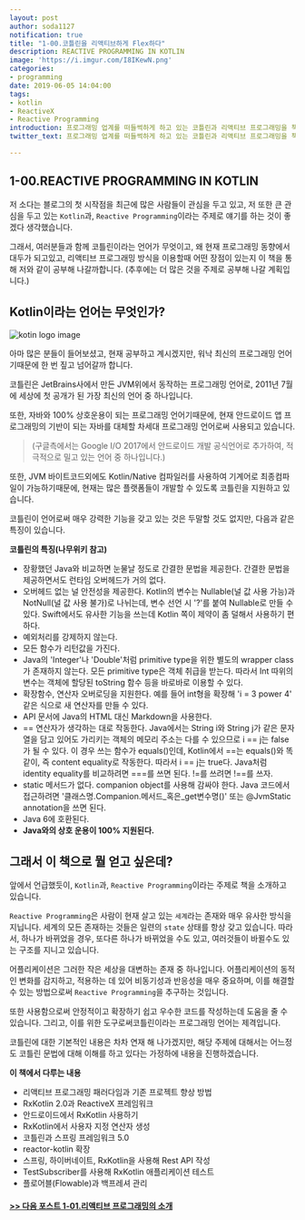 ```yaml
---
layout: post
author: soda1127
notification: true
title: "1-00.코틀린을 리액티브하게 Flex하다"
description: REACTIVE PROGRAMMING IN KOTLIN
image: 'https://i.imgur.com/I8IKewN.png'
categories: 
- programming
date: 2019-06-05 14:04:00
tags:
- kotlin
- ReactiveX
- Reactive Programming
introduction: 프로그래밍 업계를 떠들썩하게 하고 있는 코틀린과 리액티브 프로그래밍을 책으로써 풀어나가는 시작점입니다.
twitter_text: 프로그래밍 업계를 떠들썩하게 하고 있는 코틀린과 리액티브 프로그래밍을 책으로써 풀어나가는 시작점입니다.

---
```


## 1-00.REACTIVE PROGRAMMING IN KOTLIN

저 소다는 블로그의 첫 시작점을 최근에 많은 사람들이 관심을 두고 있고, 저 또한 큰 관심을 두고 있는 `Kotlin`과, `Reactive Programming`이라는 주제로 얘기를 하는 것이 좋겠다 생각했습니다.

그래서, 여러분들과 함께 코틀린이라는 언어가 무엇이고, 왜 현재 프로그래밍 동향에서 대두가 되고있고, 리액티브 프로그래밍 방식을 이용할때 어떤 장점이 있는지 이 책을 통해 저와 같이 공부해 나갈까합니다. (추후에는 더 많은 것을 주제로 공부해 나갈 계획입니다.)

## Kotlin이라는 언어는 무엇인가?

![kotin logo image](https://i.imgur.com/fBvJQRd.png)

아마 많은 분들이 들어보셨고, 현재 공부하고 계시겠지만, 워낙 최신의 프로그래밍 언어기때문에 한 번 짚고 넘어갈까 합니다.

코틀린은 JetBrains사에서 만든 JVM위에서 동작하는 프로그래밍 언어로, 2011년 7월에 세상에 첫 공개가 된 가장 최신의 언어 중 하나입니다.

또한, 자바와 100% 상호운용이 되는 프로그래밍 언어기때문에, 현재 안드로이드 앱 프로그래밍의 기반이 되는 자바를 대체할 차세대 프로그래밍 언어로써 사용되고 있습니다.

> (구글측에서는 Google I/O 2017에서 안드로이드 개발 공식언어로 추가하여, 적극적으로 밀고 있는 언어 중 하나입니다.)

또한, JVM 바이트코드외에도 Kotlin/Native 컴파일러를 사용하여 기계어로 최종컴파일이 가능하기때문에, 현재는 많은 플랫폼들이 개발할 수 있도록 코틀린을 지원하고 있습니다.

코틀린이 언어로써 매우 강력한 기능을 갖고 있는 것은 두말할 것도 없지만, 다음과 같은 특징이 있습니다.

**코틀린의 특징(나무위키 참고)**

- 장황했던 Java와 비교하면 눈물날 정도로 간결한 문법을 제공한다. 간결한 문법을 제공하면서도 런타임 오버헤드가 거의 없다.
- 오버헤드 없는 널 안전성을 제공한다. Kotlin의 변수는 Nullable(널 값 사용 가능)과 NotNull(널 값 사용 불가)로 나뉘는데, 변수 선언 시 '?'를 붙여 Nullable로 만들 수 있다. Swift에서도 유사한 기능을 쓰는데 Kotlin 쪽이 제약이 좀 덜해서 사용하기 편하다.
- 예외처리를 강제하지 않는다.
- 모든 함수가 리턴값을 가진다.
- Java의 'Integer'나 'Double'처럼 primitive type을 위한 별도의 wrapper class가 존재하지 않는다. 모든 primitive type은 객체 취급을 받는다. 따라서 Int 따위의 변수는 객체에 할당된 toString 함수 등을 바로바로 이용할 수 있다.
- 확장함수, 연산자 오버로딩을 지원한다.
  예를 들어 int형을 확장해 'i = 3 power 4' 같은 식으로 새 연산자를 만들 수 있다.
- API 문서에 Java의 HTML 대신 Markdown을 사용한다.
- == 연산자가 생각하는 대로 작동한다.
  Java에서는 String i와 String j가 같은 문자열을 담고 있어도 가리키는 객체의 메모리 주소는 다를 수 있으므로 i == j는 false가 될 수 있다. 이 경우 쓰는 함수가 equals()인데, Kotlin에서 ==는 equals()와 똑같이, 즉 content equality로 작동한다. 따라서 i == j는 true다. Java처럼 identity equality를 비교하려면 ===를 쓰면 된다. !=를 쓰려면 !==를 쓰자.
- static 메서드가 없다. companion object를 사용해 감싸야 한다. Java 코드에서 접근하려면 '클래스명.Companion.메서드_혹은_get변수명()' 또는 @JvmStatic annotation을 쓰면 된다.
- Java 6에 호환된다.
- **Java와의 상호 운용이 100% 지원된다.**

## 그래서 이 책으로 뭘 얻고 싶은데?

앞에서 언급했듯이, `Kotlin`과, `Reactive Programming`이라는 주제로 책을 소개하고 있습니다.

`Reactive Programming`은 사람이 현재 살고 있는 `세계`라는 존재와 매우 유사한 방식을 지닙니다. 세계의 모든 존재하는 것들은 일련의 `state` 상태를 항상 갖고 있습니다. 따라서, 하나가 바뀌었을 경우, 또다른 하나가 바뀌었을 수도 있고, 여러것들이 바뀔수도 있는 구조를 지니고 있습니다.

어플리케이션은 그러한 작은 세상을 대변하는 존재 중 하나입니다. 어플리케이션의 동적인 변화를 감지하고, 적용하는 데 있어 비동기성과 반응성을 매우 중요하며, 이를 해결할 수 있는 방법으로써 `Reactive Programming`을 추구하는 것입니다.

또한 사용함으로써 안정적이고 확장하기 쉽고 우수한 코드를 작성하는데 도움을 줄 수 있습니다. 그리고, 이를 위한 도구로써코틀린이라는 프로그래밍 언어는 제격입니다.

코틀린에 대한 기본적인 내용은 차차 연재 해 나가겠지만, 해당 주제에 대해서는 어느정도 코틀린 문법에 대해 이해를 하고 있다는 가정하에 내용을 진행하겠습니다.

**이 책에서 다루는 내용**

- 리액티브 프로그래밍 패러다임과 기존 프로젝트 향상 방법
- RxKotlin 2.0과 ReactiveX 프레임워크
- 안드로이드에서 RxKotlin 사용하기
- RxKotlin에서 사용자 지정 연산자 생성
- 코틀린과 스프링 프레임워크 5.0
- reactor-kotlin 확장
- 스프링, 하이버네이트, RxKotlin을 사용해 Rest API 작성
- TestSubscriber를 사용해 RxKotlin 애플리케이션 테스트
- 플로어블(Flowable)과 백프레셔 관리

#### [>> 다음 포스트 1-01.리액티브 프로그래밍의 소개](https://soda1127.github.io/introduce-reactive-programming/)